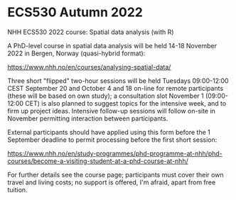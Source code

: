# ECS530 Autumn 2022
NHH ECS530 2022 course: Spatial data analysis (with R)

A PhD-level course in spatial data analysis will be held 14-18 November 2022 in Bergen, Norway (quasi-hybrid format):

https://www.nhh.no/en/courses/analysing-spatial-data/

Three short "flipped" two-hour sessions will be held Tuesdays 09:00-12:00 CEST September 20 and October 4 and 18 on-line for remote participants (these will be based on own study); a consultation slot November 1 (09:00-12:00 CET) is also planned to suggest topics for the intensive week, and to firm up project ideas. Intensive follow-up sessions will follow on-site in November permitting interaction between participants.

External participants should have applied using this form before the 1 September deadline to permit processing before the first short session:

https://www.nhh.no/en/study-programmes/phd-programme-at-nhh/phd-courses/become-a-visiting-student-at-a-phd-course-at-nhh/

For further details see the course page; participants must cover their own travel and living costs; no support is offered, I'm afraid, apart from free tuition.



